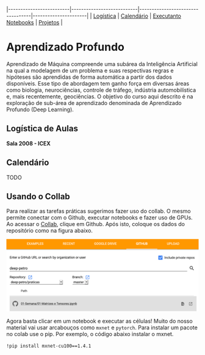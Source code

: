 |-------------------------|---------------------------|----------------------------------|----------------------|
| [Logística](#logistica) | [Calendário](#calendario) |  [Executanto Notebooks](#collab) | [Projetos](#projeto) |

# Aprendizado Profundo

Aprendizado  de  Máquina  compreende  uma  subárea  da  Inteligência  Artificial  na qual  a  modelagem  de  um  problema  e  suas  respectivas regras  e  hipóteses são aprendidas  de  forma  automática  a  partir  dos  dados  disponíveis.  Esse  tipo  de abordagem  tem  ganho  força  em  diversas  áreas  como  biologia,  neurociências, controle  de  tráfego,  indústria  automobilística  e,  mais  recentemente,  geociências. O objetivo do curso aqui descrito é na exploração de sub-área de aprendizado denominada de Aprendizado Profundo (Deep Learning).

<a name="logistica"/>

## Logística de Aulas 

**Sala 2008 - ICEX**

<a name="calendario"/>

## Calendário 

TODO

<a name="collab"/>

## Usando o Collab 

Para realizar as tarefas práticas sugerimos fazer uso do collab. O mesmo permite conectar com o Github, executar notebooks e fazer uso de GPUs. Ao acessar o [Collab](https://colab.research.google.com/notebooks/welcome.ipynb#recent=true),
clique em Github. Após isto, coloque os dados do repositório como na figura abaixo.

![](f.png)

Agora basta clicar em um notebook e executar as células! Muito do nosso material vai usar arcabouços como `mxnet`
e `pytorch`. Para instalar um pacote no colab use o pip. Por exemplo, o código abaixo instalar o mxnet.

```
!pip install mxnet-cu100==1.4.1
```

<a name="projeto"/>
